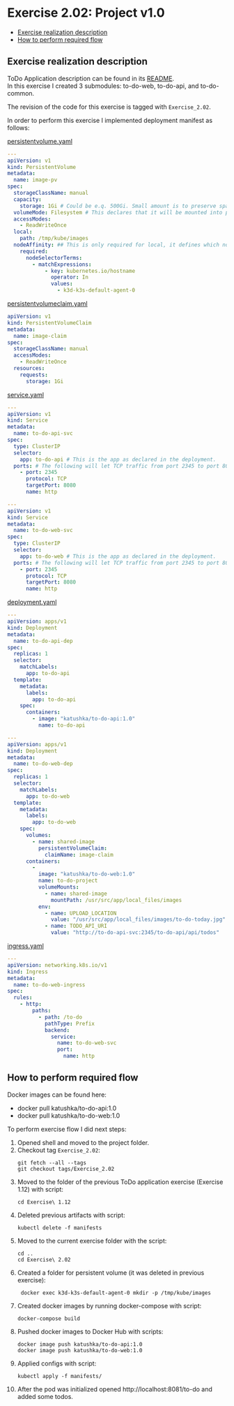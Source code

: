 # Exercise 2.02: Project v1.0

<!-- TOC -->
* [Exercise realization description](#exercise-realization-description)
* [How to perform required flow](#how-to-perform-required-flow)
<!-- TOC -->

## Exercise realization description

ToDo Application description can be found in its [README](../to-do-project/README.md).  
In this exercise I created 3 submodules: to-do-web, to-do-api, and to-do-common.

The revision of the code for this exercise is tagged with `Exercise_2.02`.

In order to perform this exercise I implemented deployment manifest as follows:

[persistentvolume.yaml](./manifests/0.persistentvolume.yaml)
```yaml
---
apiVersion: v1
kind: PersistentVolume
metadata:
  name: image-pv
spec:
  storageClassName: manual
  capacity:
    storage: 1Gi # Could be e.q. 500Gi. Small amount is to preserve space when testing locally
  volumeMode: Filesystem # This declares that it will be mounted into pods as a directory
  accessModes:
    - ReadWriteOnce
  local:
    path: /tmp/kube/images
  nodeAffinity: ## This is only required for local, it defines which nodes can access it
    required:
      nodeSelectorTerms:
        - matchExpressions:
            - key: kubernetes.io/hostname
              operator: In
              values:
                - k3d-k3s-default-agent-0

```
[persistentvolumeclaim.yaml](./manifests/1.persistentvolumeclaim.yaml)
```yaml
apiVersion: v1
kind: PersistentVolumeClaim
metadata:
  name: image-claim
spec:
  storageClassName: manual
  accessModes:
    - ReadWriteOnce
  resources:
    requests:
      storage: 1Gi
```
[service.yaml](./manifests/2.service.yaml)
```yaml
---
apiVersion: v1
kind: Service
metadata:
  name: to-do-api-svc
spec:
  type: ClusterIP
  selector:
    app: to-do-api # This is the app as declared in the deployment.
  ports: # The following will let TCP traffic from port 2345 to port 8080.
    - port: 2345
      protocol: TCP
      targetPort: 8080
      name: http

---
apiVersion: v1
kind: Service
metadata:
  name: to-do-web-svc
spec:
  type: ClusterIP
  selector:
    app: to-do-web # This is the app as declared in the deployment.
  ports: # The following will let TCP traffic from port 2345 to port 8080.
    - port: 2345
      protocol: TCP
      targetPort: 8080
      name: http

```
[deployment.yaml](./manifests/3.deployment.yaml)
```yaml
---
apiVersion: apps/v1
kind: Deployment
metadata:
  name: to-do-api-dep
spec:
  replicas: 1
  selector:
    matchLabels:
      app: to-do-api
  template:
    metadata:
      labels:
        app: to-do-api
    spec:
      containers:
        - image: "katushka/to-do-api:1.0"
          name: to-do-api

---
apiVersion: apps/v1
kind: Deployment
metadata:
  name: to-do-web-dep
spec:
  replicas: 1
  selector:
    matchLabels:
      app: to-do-web
  template:
    metadata:
      labels:
        app: to-do-web
    spec:
      volumes:
        - name: shared-image
          persistentVolumeClaim:
            claimName: image-claim
      containers:
        -
          image: "katushka/to-do-web:1.0"
          name: to-do-project
          volumeMounts:
            - name: shared-image
              mountPath: /usr/src/app/local_files/images
          env:
            - name: UPLOAD_LOCATION
              value: "/usr/src/app/local_files/images/to-do-today.jpg"
            - name: TODO_API_URI
              value: "http://to-do-api-svc:2345/to-do-api/api/todos"

```
[ingress.yaml](./manifests/4.ingress.yaml)
```yaml
---
apiVersion: networking.k8s.io/v1
kind: Ingress
metadata:
  name: to-do-web-ingress
spec:
  rules:
    - http:
        paths:
          - path: /to-do
            pathType: Prefix
            backend:
              service:
                name: to-do-web-svc
                port:
                  name: http

```

## How to perform required flow

Docker images can be found here:
- docker pull katushka/to-do-api:1.0
- docker pull katushka/to-do-web:1.0

To perform exercise flow I did next steps:

1. Opened shell and moved to the project folder.
2. Checkout tag `Exercise_2.02`:
    ```shell
    git fetch --all --tags
    git checkout tags/Exercise_2.02
    ```
3. Moved to the folder of the previous ToDo application exercise (Exercise 1.12) with script:
    ```shell
    cd Exercise\ 1.12
    ```
4. Deleted previous artifacts with script:
    ```shell
    kubectl delete -f manifests
    ```
5. Moved to the current exercise folder with the script:
    ```shell
    cd ..
    cd Exercise\ 2.02
    ```
6. Created a folder for persistent volume (it was deleted in previous exercise):
   ```shell
    docker exec k3d-k3s-default-agent-0 mkdir -p /tmp/kube/images
   ```
7. Created docker images by running docker-compose with script:
    ```shell
    docker-compose build
    ```
8. Pushed docker images to Docker Hub with scripts:
    ```shell
    docker image push katushka/to-do-api:1.0
    docker image push katushka/to-do-web:1.0
    ```
9. Applied configs with script:
    ```shell
    kubectl apply -f manifests/
    ```  
10. After the pod was initialized opened http://localhost:8081/to-do and added some todos.
